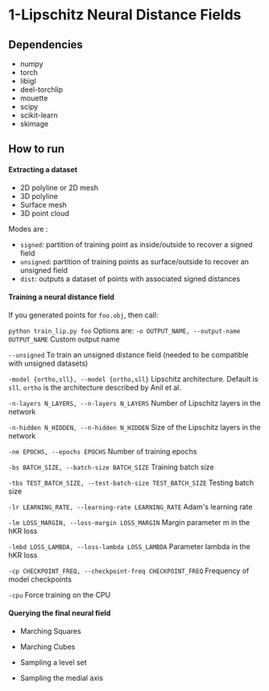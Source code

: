 # 1-Lipschitz Neural Distance Fields


## Dependencies
- numpy
- torch
- libigl
- deel-torchlip
- mouette
- scipy
- scikit-learn
- skimage

## How to run

#### Extracting a dataset

- 2D polyline or 2D mesh
- 3D polyline
- Surface mesh
- 3D point cloud

Modes are :
- `signed`: partition of training point as inside/outside to recover a signed field
- `unsigned`: partition of training points as surface/outside to recover an unsigned field
- `dist`: outputs a dataset of points with associated signed distances

#### Training a neural distance field

If you generated points for `foo.obj`, then call:

`python train_lip.py foo`
Options are:
  `-o OUTPUT_NAME, --output-name OUTPUT_NAME`
        Custom output name

  `--unsigned`
        To train an unsigned distance field (needed to be compatible with unsigned datasets)

  `-model {ortho,sll}, --model {ortho,sll}`
        Lipschitz architecture. Default is `sll`. `ortho` is the architecture described by Anil et al.
  
  `-n-layers N_LAYERS, --n-layers N_LAYERS`
        Number of Lipschitz layers in the network

  `-n-hidden N_HIDDEN, --n-hidden N_HIDDEN`
        Size of the Lipschitz layers in the network

  `-ne EPOCHS, --epochs EPOCHS`
        Number of training epochs

  `-bs BATCH_SIZE, --batch-size BATCH_SIZE`
        Training batch size

  `-tbs TEST_BATCH_SIZE, --test-batch-size TEST_BATCH_SIZE`
        Testing batch size
  
  `-lr LEARNING_RATE, --learning-rate LEARNING_RATE`
        Adam's learning rate
  
  `-lm LOSS_MARGIN, --loss-margin LOSS_MARGIN`
        Margin parameter m in the hKR loss

  `-lmbd LOSS_LAMBDA, --loss-lambda LOSS_LAMBDA`
        Parameter lambda in the hKR loss

  `-cp CHECKPOINT_FREQ, --checkpoint-freq CHECKPOINT_FREQ`
        Frequency of model checkpoints

  `-cpu`
        Force training on the CPU


#### Querying the final neural field

- Marching Squares

- Marching Cubes

- Sampling a level set

- Sampling the medial axis